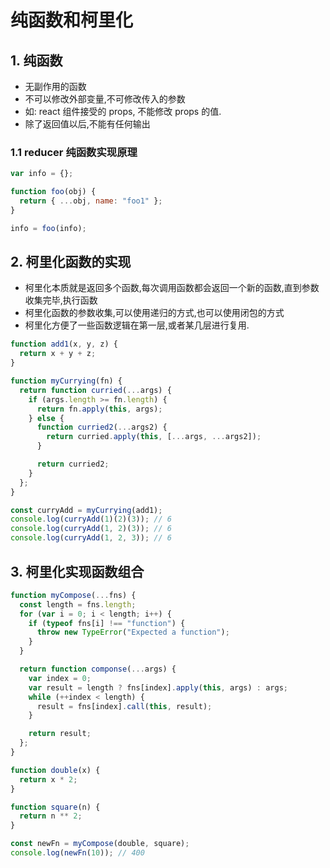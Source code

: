 # 纯函数和柯里化

## 1. 纯函数

- 无副作用的函数
- 不可以修改外部变量,不可修改传入的参数
- 如: react 组件接受的 props, 不能修改 props 的值.
- 除了返回值以后,不能有任何输出

### 1.1 reducer 纯函数实现原理

```js
var info = {};

function foo(obj) {
  return { ...obj, name: "foo1" };
}

info = foo(info);
```

## 2. 柯里化函数的实现

- 柯里化本质就是返回多个函数,每次调用函数都会返回一个新的函数,直到参数收集完毕,执行函数
- 柯里化函数的参数收集,可以使用递归的方式,也可以使用闭包的方式
- 柯里化方便了一些函数逻辑在第一层,或者某几层进行复用.

```js
function add1(x, y, z) {
  return x + y + z;
}

function myCurrying(fn) {
  return function curried(...args) {
    if (args.length >= fn.length) {
      return fn.apply(this, args);
    } else {
      function curried2(...args2) {
        return curried.apply(this, [...args, ...args2]);
      }

      return curried2;
    }
  };
}

const curryAdd = myCurrying(add1);
console.log(curryAdd(1)(2)(3)); // 6
console.log(curryAdd(1, 2)(3)); // 6
console.log(curryAdd(1, 2, 3)); // 6
```


## 3. 柯里化实现函数组合

```js
function myCompose(...fns) {
  const length = fns.length;
  for (var i = 0; i < length; i++) {
    if (typeof fns[i] !== "function") {
      throw new TypeError("Expected a function");
    }
  }

  return function componse(...args) {
    var index = 0;
    var result = length ? fns[index].apply(this, args) : args;
    while (++index < length) {
      result = fns[index].call(this, result);
    }

    return result;
  };
}

function double(x) {
  return x * 2;
}

function square(n) {
  return n ** 2;
}

const newFn = myCompose(double, square);
console.log(newFn(10)); // 400
```
